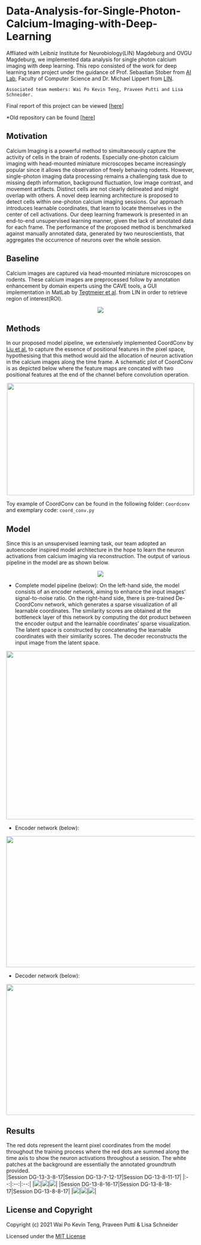 # Data-Analysis-for-Single-Photon-Calcium-Imaging-with-Deep-Learning
Affliated with Leibniz Institute for Neurobiology(LIN) Magdeburg and OVGU Magdeburg, we implemented data analysis for single photon calcium imaging with deep learning. This repo consisted of the work for deep learning team project under the guidance of Prof. Sebastian Stober from [AI Lab](https://ai.ovgu.de/), Faculty of Computer Science and Dr. Michael Lippert from [LIN](https://www.neuroscience-magdeburg.de/research/professor-jazz/michael-lippert/). 
```
Associated team members: Wai Po Kevin Teng, Praveen Putti and Lisa Schneider. 
```
Final report of this project can be viewed [[here](DeepCalciumImagingAnalysis_report.pdf)]

*Old repository can be found [[here](https://github.com/twpkevin06222/DE_Project)] 

## Motivation
Calcium Imaging is a powerful method to simultaneously capture the activity of cells in the brain of rodents. Especially one-photon calcium imaging with head-mounted miniature
microscopes became increasingly popular since it allows the observation of freely behaving rodents. However, single-photon imaging data processing remains a challenging task due to missing depth information, background fluctuation, low image contrast, and movement artifacts. Distinct cells are not clearly delineated and might overlap with others. A novel deep learning architecture is proposed to detect cells within one-photon calcium imaging sessions. Our approach introduces learnable coordinates, that learn to locate themselves in the center of cell activations. Our deep learning framework is presented in an end-to-end unsupervised learning manner, given the lack of annotated data for each frame. The performance of the proposed method is benchmarked against manually annotated data, generated by two neuroscientists, that aggregates the occurrence of neurons over the whole session.

## Baseline 
Calcium images are captured via head-mounted miniature microscopes on rodents. These calcium images are preprocessed follow by annotation enhancement by domain experts using the CAVE tools, a GUI implementation in MatLab by [Tegtmeier et al](https://doi.org/10.3389/fnins.2018.00958). from LIN in order to retrieve region of interest(ROI). 
<p align="center">
<img src="Fig/data_pipeline.png">
</p>

## Methods 
In our proposed model pipeline, we extensively implemented CoordConv by [Liu et al.](https://arxiv.org/abs/1807.03247) to capture the essence of positional features in the pixel space, hypothesising that this method would aid the allocation of neuron activation in the calcium images along the time frame. A schematic plot of CoordConv is as depicted below where the feature maps are concated with two positional features at the end of the channel before convolution operation.  
<p align="center">
<img src="Fig/CoordConvLayer.png", width=500, height=300>
</p>

Toy example of CoordConv can be found in the following folder: ```Coordconv``` and exemplary code: ```coord_conv.py``` 
## Model 
Since this is an unsupervised learning task, our team adopted an autoencoder inspired model architecture in the hope to learn the neuron activations from calcium imaging via reconstruction. The output of various pipeline in the model are as shown below. 

<p align="center">
<img src="Fig/row1_title.png">
</p>

- Complete model pipeline (below): 
On the left-hand side, the model consists of an encoder network, aiming to enhance the input images’ signal-to-noise ratio. On the right-hand side, there is
pre-trained De-CoordConv network, which generates a sparse visualization of all learnable coordinates. The similarity scores are obtained at the bottleneck layer of this network by computing the dot product between the encoder output and the learnable coordinates’ sparse visualization. The latent space is constructed by concatenating the learnable coordinates with their similarity scores. The decoder reconstructs the input image from the latent space.

<p align="center">
  <img src="Fig/Full_Model_Image.jpg", width=550, height=450>
</p>

- Encoder network (below): 

<p align="center">
<img src="Fig/final_enc_network.jpeg", width=650, height=350>
</p>

- Decoder network (below):
<p align="center">
<img src="Fig/Decoder.PNG", width=600, height=350>
</p>

## Results 
The red dots represent the learnt pixel coordinates from the model throughout the training process where the red dots are summed along the time axis to show the neuron activations throughout a session. The white patches at the background are essentially the annotated groundtruth provided.  
|Session DG-13-3-8-17|Session DG-13-7-12-17|Session DG-13-8-11-17|
|:--:|:--:|:--:|
|![](Fig/13-3-8-17.png)|![](Fig/13-7-12-17.png)|![](Fig/13-8-11-17.png)|
|Session DG-13-8-16-17|Session DG-13-8-18-17|Session DG-13-8-8-17|
|![](Fig/13-8-16-17.png)|![](Fig/13-8-18-17.png)|![](Fig/13-8-8-17.png)|


## License and Copyright
Copyright (c) 2021 Wai Po Kevin Teng, Praveen Putti & Lisa Schneider 

Licensed under the [MIT License](LICENSE)
